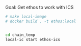 Goal: Get ethos to work with ICS

```bash
# make local-image
# docker build . -t ethos:local


cd chain_temp
local-ic start ethos-ics
```